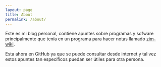 ```yaml
---
layout: page
title: About
permalink: /about/
---
```


Este es mi blog personal, contiene apuntes sobre programas y sofware principalmente que tenía en un programa para hacer notas llamado [zim-wiki](http://zim-wiki.org/).

Esta ahora en GitHub ya que se puede consultar desde internet y tal vez estos apuntes tan específicos puedan ser útiles para otra persona.
